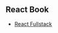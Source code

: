 ## React Book
- [React Fullstack](https://drive.google.com/file/d/1oZpbc4eR2GABea1djTQk-9UibtHtRQ8n/view?usp=sharing)
